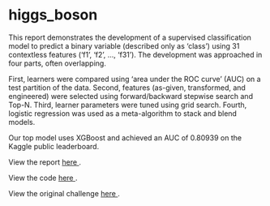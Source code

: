 # higgs_boson

This report demonstrates the development of a supervised classification model to predict a binary variable (described only as ‘class’) using 31 contextless features (‘f1’, ‘f2’, …, ‘f31’).
The development was approached in four parts, often overlapping. 

First, learners were compared using ‘area under the ROC curve’ (AUC) on a test partition of the data. 
Second, features (as-given, transformed, and engineered) were selected using forward/backward stepwise search and Top-N. 
Third, learner parameters were tuned using grid search. 
Fourth, logistic regression was used as a meta-algorithm to stack and blend models.

Our top model uses XGBoost and achieved an AUC of 0.80939 on the Kaggle public leaderboard.


View the report <a href="https://github.com/irecasens/higgs_boson/blob/master/report.pdf"> here </a>.

View the code <a href="https://github.com/irecasens/higgs_boson/blob/master/R%20Code.Rmd"> here </a>. 

View the original challenge <a href="https://github.com/irecasens/higgs_boson/blob/master/The%20Higgs%20boson%20machine%20learning%20challenge.pdf"> here </a>. 
